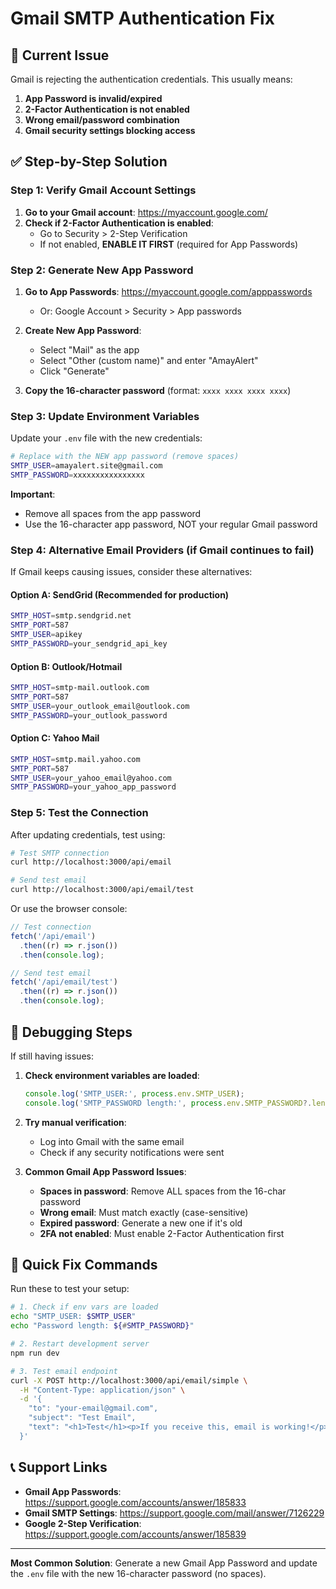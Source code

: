 # Gmail SMTP Authentication Fix

## 🚨 Current Issue

Gmail is rejecting the authentication credentials. This usually means:

1. **App Password is invalid/expired**
2. **2-Factor Authentication is not enabled**
3. **Wrong email/password combination**
4. **Gmail security settings blocking access**

## ✅ Step-by-Step Solution

### Step 1: Verify Gmail Account Settings

1. **Go to your Gmail account**: https://myaccount.google.com/
2. **Check if 2-Factor Authentication is enabled**:
   - Go to Security > 2-Step Verification
   - If not enabled, **ENABLE IT FIRST** (required for App Passwords)

### Step 2: Generate New App Password

1. **Go to App Passwords**: https://myaccount.google.com/apppasswords

   - Or: Google Account > Security > App passwords

2. **Create New App Password**:

   - Select "Mail" as the app
   - Select "Other (custom name)" and enter "AmayAlert"
   - Click "Generate"

3. **Copy the 16-character password** (format: `xxxx xxxx xxxx xxxx`)

### Step 3: Update Environment Variables

Update your `.env` file with the new credentials:

```bash
# Replace with the NEW app password (remove spaces)
SMTP_USER=amayalert.site@gmail.com
SMTP_PASSWORD=xxxxxxxxxxxxxxxx
```

**Important**:

- Remove all spaces from the app password
- Use the 16-character app password, NOT your regular Gmail password

### Step 4: Alternative Email Providers (if Gmail continues to fail)

If Gmail keeps causing issues, consider these alternatives:

#### Option A: SendGrid (Recommended for production)

```bash
SMTP_HOST=smtp.sendgrid.net
SMTP_PORT=587
SMTP_USER=apikey
SMTP_PASSWORD=your_sendgrid_api_key
```

#### Option B: Outlook/Hotmail

```bash
SMTP_HOST=smtp-mail.outlook.com
SMTP_PORT=587
SMTP_USER=your_outlook_email@outlook.com
SMTP_PASSWORD=your_outlook_password
```

#### Option C: Yahoo Mail

```bash
SMTP_HOST=smtp.mail.yahoo.com
SMTP_PORT=587
SMTP_USER=your_yahoo_email@yahoo.com
SMTP_PASSWORD=your_yahoo_app_password
```

### Step 5: Test the Connection

After updating credentials, test using:

```bash
# Test SMTP connection
curl http://localhost:3000/api/email

# Send test email
curl http://localhost:3000/api/email/test
```

Or use the browser console:

```javascript
// Test connection
fetch('/api/email')
  .then((r) => r.json())
  .then(console.log);

// Send test email
fetch('/api/email/test')
  .then((r) => r.json())
  .then(console.log);
```

## 🔧 Debugging Steps

If still having issues:

1. **Check environment variables are loaded**:

   ```javascript
   console.log('SMTP_USER:', process.env.SMTP_USER);
   console.log('SMTP_PASSWORD length:', process.env.SMTP_PASSWORD?.length);
   ```

2. **Try manual verification**:

   - Log into Gmail with the same email
   - Check if any security notifications were sent

3. **Common Gmail App Password Issues**:
   - **Spaces in password**: Remove ALL spaces from the 16-char password
   - **Wrong email**: Must match exactly (case-sensitive)
   - **Expired password**: Generate a new one if it's old
   - **2FA not enabled**: Must enable 2-Factor Authentication first

## 🎯 Quick Fix Commands

Run these to test your setup:

```bash
# 1. Check if env vars are loaded
echo "SMTP_USER: $SMTP_USER"
echo "Password length: ${#SMTP_PASSWORD}"

# 2. Restart development server
npm run dev

# 3. Test email endpoint
curl -X POST http://localhost:3000/api/email/simple \
  -H "Content-Type: application/json" \
  -d '{
    "to": "your-email@gmail.com",
    "subject": "Test Email",
    "text": "<h1>Test</h1><p>If you receive this, email is working!</p>"
  }'
```

## 📞 Support Links

- **Gmail App Passwords**: https://support.google.com/accounts/answer/185833
- **Gmail SMTP Settings**: https://support.google.com/mail/answer/7126229
- **Google 2-Step Verification**: https://support.google.com/accounts/answer/185839

---

**Most Common Solution**: Generate a new Gmail App Password and update the `.env` file with the new 16-character password (no spaces).
